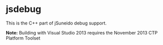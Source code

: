 jsdebug
=======

This is the C++ part of jSuneido debug support.

**Note:** Building with Visual Studio 2013 requires the November 2013 CTP Platform Toolset
